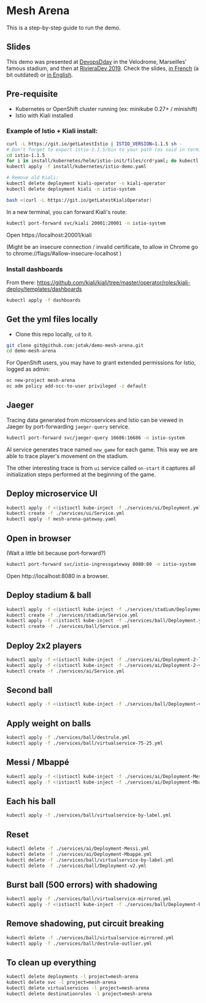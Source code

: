 # Mesh Arena

This is a step-by-step guide to run the demo.

## Slides

This demo was presented at [DevopsDday](http://2018.devops-dday.com/) in the Velodrome, Marseilles' famous stadium, and then at [RivieraDev 2019](https://rivieradev.fr/).
Check the slides, [in French](https://docs.google.com/presentation/d/1PzRD3BquEI3Al6y2_vSrZqUY0AlJF54_uuWYhr81t5g) (a bit outdated) or [in English](https://docs.google.com/presentation/d/1WZDmIcfzKC9GMqz8Cvcb0_mJK_hIH-JxEDROZLnEnng).

## Pre-requisite

- Kubernetes or OpenShift cluster running (ex: minikube 0.27+ / minishift)
- Istio with Kiali installed

### Example of Istio + Kiali install:

```bash
curl -L https://git.io/getLatestIstio | ISTIO_VERSION=1.1.5 sh -
# Don't forget to export istio-1.1.5/bin to your path (as said in terminal output)
cd istio-1.1.5
for i in install/kubernetes/helm/istio-init/files/crd*yaml; do kubectl apply -f $i; done
kubectl apply -f install/kubernetes/istio-demo.yaml

# Remove old Kiali:
kubectl delete deployment kiali-operator -n kiali-operator
kubectl delete deployment kiali -n istio-system

bash <(curl -L https://git.io/getLatestKialiOperator)
```

In a new terminal, you can forward Kiali's route:

```bash
kubectl port-forward svc/kiali 20001:20001 -n istio-system
```

Open https://localhost:20001/kiali

(Might be an insecure connection / invalid certificate, to allow in Chrome go to chrome://flags/#allow-insecure-localhost )

### Install dashboards

From there: https://github.com/kiali/kiali/tree/master/operator/roles/kiali-deploy/templates/dashboards

```bash
kubectl apply -f dashboards
```

## Get the yml files locally

- Clone this repo locally, `cd` to it.

```bash
git clone git@github.com:jotak/demo-mesh-arena.git
cd demo-mesh-arena
```

For OpenShift users, you may have to grant extended permissions for Istio, logged as admin:
```bash
oc new-project mesh-arena
oc adm policy add-scc-to-user privileged -z default
```

## Jaeger

Tracing data generated from microservices and Istio can be viewed in Jaeger by port-forwarding
`jaeger-query` service.

```bash
kubectl port-forward svc/jaeger-query 16686:16686 -n istio-system
```

AI service generates trace named `new_game` for each game. This way we are able to trace player's
movement on the stadium.

The other interesting trace is from `ui` service called `on-start` it captures all initialization
steps performed at the beginning of the game.

## Deploy microservice UI

```bash
kubectl apply -f <(istioctl kube-inject -f ./services/ui/Deployment.yml)
kubectl create -f ./services/ui/Service.yml
kubectl apply -f mesh-arena-gateway.yaml 
```

## Open in browser

(Wait a little bit because port-forward?)

```bash
kubectl port-forward svc/istio-ingressgateway 8080:80 -n istio-system
```

Open http://localhost:8080 in a browser.

## Deploy stadium & ball
```bash
kubectl apply -f <(istioctl kube-inject -f ./services/stadium/Deployment-Smaller.yml)
kubectl create -f ./services/stadium/Service.yml
kubectl apply -f <(istioctl kube-inject -f ./services/ball/Deployment.yml)
kubectl create -f ./services/ball/Service.yml
```

## Deploy 2x2 players
```bash
kubectl apply -f <(istioctl kube-inject -f ./services/ai/Deployment-2-locals.yml)
kubectl apply -f <(istioctl kube-inject -f ./services/ai/Deployment-2-visitors.yml)
kubectl create -f ./services/ai/Service.yml
```

## Second ball
```bash
kubectl apply -f <(istioctl kube-inject -f ./services/ball/Deployment-v2.yml)
````

## Apply weight on balls
```bash
kubectl apply -f ./services/ball/destrule.yml
kubectl apply -f ./services/ball/virtualservice-75-25.yml
```

## Messi / Mbappé
```bash
kubectl apply -f <(istioctl kube-inject -f ./services/ai/Deployment-Messi.yml)
kubectl apply -f <(istioctl kube-inject -f ./services/ai/Deployment-Mbappe.yml)
```

## Each his ball
```bash
kubectl apply -f ./services/ball/virtualservice-by-label.yml
```

## Reset
```bash
kubectl delete -f ./services/ai/Deployment-Messi.yml
kubectl delete -f ./services/ai/Deployment-Mbappe.yml
kubectl delete -f ./services/ball/virtualservice-by-label.yml
kubectl delete -f ./services/ball/Deployment-v2.yml
```

## Burst ball (500 errors) with shadowing
```bash
kubectl apply -f ./services/ball/virtualservice-mirrored.yml
kubectl apply -f <(istioctl kube-inject -f ./services/ball/Deployment-burst.yml)
```

## Remove shadowing, put circuit breaking
```bash
kubectl delete -f ./services/ball/virtualservice-mirrored.yml
kubectl apply -f ./services/ball/destrule-outlier.yml
````

## To clean up everything

```bash
kubectl delete deployments -l project=mesh-arena
kubectl delete svc -l project=mesh-arena
kubectl delete virtualservices -l project=mesh-arena
kubectl delete destinationrules -l project=mesh-arena
```
